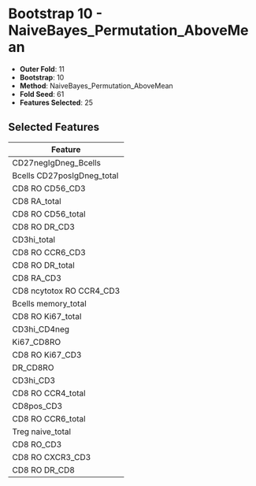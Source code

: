 # Bootstrap 10 - NaiveBayes_Permutation_AboveMean

- **Outer Fold**: 11
- **Bootstrap**: 10
- **Method**: NaiveBayes_Permutation_AboveMean
- **Fold Seed**: 61
- **Features Selected**: 25

## Selected Features

| Feature |
|---------|
| CD27negIgDneg_Bcells |
| Bcells CD27posIgDneg_total |
| CD8 RO CD56_CD3 |
| CD8 RA_total |
| CD8 RO CD56_total |
| CD8 RO DR_CD3 |
| CD3hi_total |
| CD8 RO CCR6_CD3 |
| CD8 RO DR_total |
| CD8 RA_CD3 |
| CD8 ncytotox RO CCR4_CD3 |
| Bcells memory_total |
| CD8 RO Ki67_total |
| CD3hi_CD4neg |
| Ki67_CD8RO |
| CD8  RO Ki67_CD3 |
| DR_CD8RO |
| CD3hi_CD3 |
| CD8 RO CCR4_total |
| CD8pos_CD3 |
| CD8 RO CCR6_total |
| Treg naive_total |
| CD8 RO_CD3 |
| CD8 RO CXCR3_CD3 |
| CD8 RO DR_CD8 |
